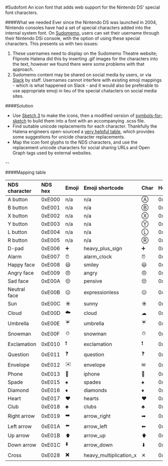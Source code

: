 #Sudofont
An icon font that adds web support for the Nintendo DS' special font characters.

####What we needed
Ever since the Nintendo DS was launched in 2004, Nintendo consoles have had a set of special characters added into the internal system font. On [Sudomemo](www.sudomemo.net), users can set their username through their Nintendo DSi console, with the option of using these special characters. This presents us with two issues:

1. These usernames need to display on the Sudomemo Theatre website; Flipnote Hatena did this by inserting .gif images for the characters into the text, however we found there were some problems with that approach.
2. Sudomemo content may be shared on social media by users, or via [Slack](https://slack.com/) by staff. Usernames cannot interfere with existing emoji mappings - which is what happened on Slack - and it would also be preferable to use appropriate emoji in lieu of the special chatacters on social media sites.

####Solution 
* Use [Sketch 3](https://www.sketchapp.com/) to make the icons, then a modified version of [symbols-for-sketch](https://github.com/cognitom/symbols-for-sketch) to build them into a font with an accompanying .scss file.
* Find suitable unicode replacements for each character. Thankfully the Hatena engineers open-sourced a [very helpful table](https://github.com/wakaba/hatena-emoji-data), which provides some suggestions for unicide character replacements.
* Map the icon font glyphs to the NDS characters, and use the replacement unicode characters for social sharing URLs and Open Graph tags used by external websites.

--

####Mapping table
 
| NDS character | NDS hex | Emoji                | Emoji shortcode    | Char | Hex |
|:--------------|:--------|:---------------------|:-------------------|:-----|:---------|
| A button      | 0xE000  | n/a                  | n/a                | Ⓐ   | 0x24B6    |  
| B button      | 0xE001  | n/a                  | n/a                | Ⓑ   | 0x24B7    |
| X button      | 0xE002  | n/a                  | n/a                | Ⓧ   | 0x24CD    |
| Y button      | 0xE003  | n/a                  | n/a                | Ⓨ   | 0x24CE    |
| L button      | 0xE004  | n/a                  | n/a                | Ⓛ   | 0x24C1    |
| R button      | 0xE005  | n/a                  | n/a                | Ⓡ   | 0x24C7    |
| D-pad         | 0xE006  | :heavy_plus_sign:    | heavy_plus_sign    | ➕   | 0x2795   |
| Alarm         | 0xE007  | :alarm_clock:        | alarm_clock        | ⏰   | 0x23F0   |
| Happy face    | 0xE008  | :smiley:             | smiley             | 😃   | 0x0001F603 |
| Angry face    | 0xE009  | :angry:              | angry              | 😠   | 0x0001F620 |
| Sad face      | 0xE00A  | :pensive:            | pensive            | 😔   | 0x0001F614 |
| Neutral face  | 0xE00B  | :expressionless:     | expressionless     | 😑   | 0x0001F611 |
| Sun           | 0xE00C  | :sunny:              | sunny              | ☀    | 0x2600   |
| Cloud         | 0xE00D  | :cloud:              | cloud              | ☁    | 0x2601   |
| Umbrella      | 0xE00E  | :umbrella:           | umbrella           | ☔    | 0x2614   |
| Snowman       | 0xE00F  | :snowman:            | snowman            | ⛄   | 0x26C4   |
| Exclamation   | 0xE010  | :exclamation:        | exclamation        | ❗   | 0x2757   |
| Question      | 0xE011  | :question:           | question           | ❓   | 0x2753   |
| Envelope      | 0xE012  | :envelope:           | envelope           | ✉    | 0x2709   |
| Phone         | 0xE013  | :iphone:             | iphone             | 📱   | 0x0001F4F1 |
| Spade         | 0xE015  | :spades:             | spades             | ♠    | 0x2660   |
| Diamond       | 0xE016  | :diamonds:           | diamonds           | ♦    | 0x2666   |
| Heart         | 0xE017  | :hearts:             | hearts             | ♥    | 0x2665   |
| Club          | 0xE018  | :clubs:              | clubs              | ♣    | 0x2663   |
| Right arrow   | 0xE019  | :arrow_right:        | arrow_right        | ➡    | 0x27A1   |
| Left arrow    | 0xE01A  | :arrow_left:         | arrow_left         | ⬅   | 0x2B05   |
| Up arrow      | 0xE01B  | :arrow_up:           | arrow_up           | ⬆   | 0x2B06   |
| Down arrow    | 0xE01C  | :arrow_down:         | arrow_down         | ⬇   | 0x2B07   |
| Cross         | 0xE028  |:heavy_multiplication_x:|heavy_multiplication_x| ✕  | 0x2715   |
